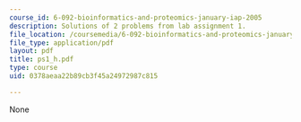 ```yaml
---
course_id: 6-092-bioinformatics-and-proteomics-january-iap-2005
description: Solutions of 2 problems from lab assignment 1.
file_location: /coursemedia/6-092-bioinformatics-and-proteomics-january-iap-2005/0378aeaa22b89cb3f45a24972987c815_ps1_h.pdf
file_type: application/pdf
layout: pdf
title: ps1_h.pdf
type: course
uid: 0378aeaa22b89cb3f45a24972987c815

---
```

None